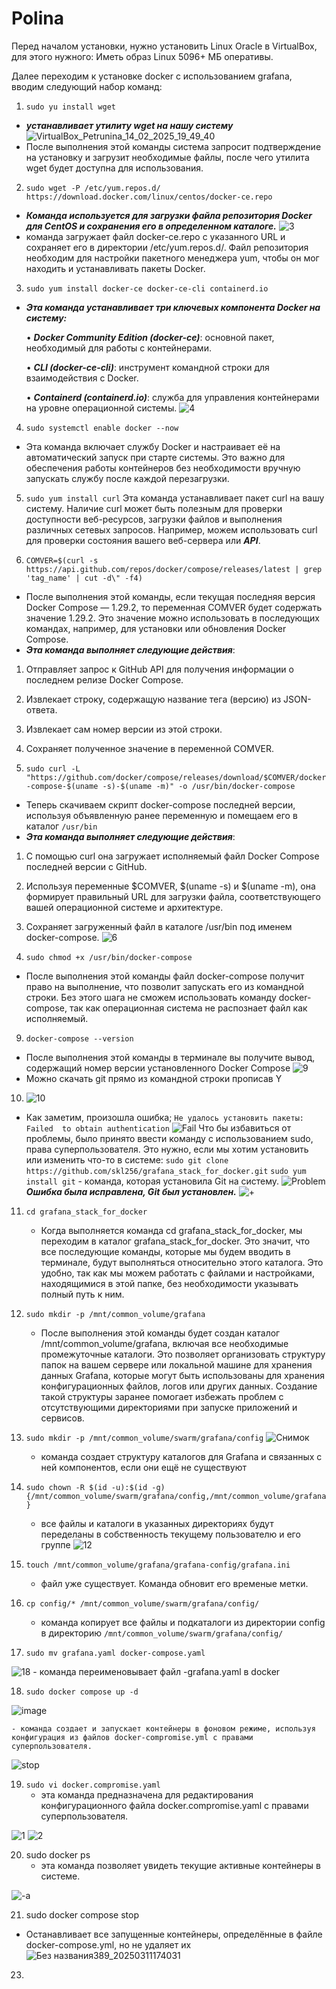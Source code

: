 # Polina
Перед началом установки, нужно установить Linux Oracle в VirtualBox, для этого нужного:
Иметь образ Linux 5096+ МБ оперативы.

Далее переходим к установке docker с использованием grafana, вводим следующий набор команд:
1. ```sudo yu install wget```
- ***устанавливает утилиту wget на нашу систему***
![VirtualBox_Petrunina_14_02_2025_19_49_40](https://github.com/user-attachments/assets/c7a826ad-32cc-4d20-9238-37a06894471d)
- После выполнения этой команды система запросит подтверждение на установку и загрузит необходимые файлы, после чего утилита wget будет доступна для использования.

  
2. ```sudo wget -P /etc/yum.repos.d/ https://download.docker.com/linux/centos/docker-ce.repo```
- ***Команда используется для загрузки файла репозитория Docker для CentOS и сохранения его в определенном каталоге.***
![3](https://github.com/user-attachments/assets/1c78dcec-3186-42b5-9fcf-b7be03fd0f80)
- команда загружает файл docker-ce.repo с указанного URL и сохраняет его в директории /etc/yum.repos.d/. Файл репозитория необходим для настройки пакетного менеджера yum, чтобы он мог находить и устанавливать пакеты Docker.

  
3. ```sudo yum install docker-ce docker-ce-cli containerd.io```
- ***Эта команда устанавливает три ключевых компонента Docker на систему:***

     • ***Docker Community Edition (docker-ce)***: основной пакет, необходимый для работы с контейнерами.

     • ***CLI (docker-ce-cli)***: инструмент командной строки для взаимодействия с Docker.

     • ***Containerd (containerd.io)***: служба для управления контейнерами на уровне операционной системы.
![4](https://github.com/user-attachments/assets/941c0529-6d2e-4440-85cc-aaef436ea277)


4. ```sudo systemctl enable docker --now```
- Эта команда включает службу Docker и настраивает её на автоматический запуск при старте системы. Это важно для обеспечения работы контейнеров без необходимости вручную запускать службу после каждой перезагрузки.


5. ```sudo yum install curl```
Эта команда устанавливает пакет curl на вашу систему. Наличие curl может быть полезным для проверки доступности веб-ресурсов, загрузки файлов и выполнения различных сетевых запросов. Например, можем использовать curl для проверки состояния вашего веб-сервера или ***API***.


6. ```COMVER=$(curl -s https://api.github.com/repos/docker/compose/releases/latest | grep 'tag_name' | cut -d\" -f4)```
- После выполнения этой команды, если текущая последняя версия Docker Compose — 1.29.2, то переменная COMVER будет содержать значение 1.29.2. Это значение можно использовать в последующих командах, например, для установки или обновления Docker Compose.
- ***Эта команда выполняет следующие действия***:
1. Отправляет запрос к GitHub API для получения информации о последнем релизе Docker Compose.
2. Извлекает строку, содержащую название тега (версию) из JSON-ответа.
3. Извлекает сам номер версии из этой строки.
4. Сохраняет полученное значение в переменной COMVER.

  
7. ```sudo curl -L "https://github.com/docker/compose/releases/download/$COMVER/docker-compose-$(uname -s)-$(uname -m)" -o /usr/bin/docker-compose```
- Теперь скачиваем скрипт docker-compose последней версии, используя объявленную ранее переменную и помещаем его в каталог ```/usr/bin```
- ***Эта команда выполняет следующие действия***:
1. С помощью curl она загружает исполняемый файл Docker Compose последней версии с GitHub.
2. Используя переменные $COMVER, $(uname -s) и $(uname -m), она формирует правильный URL для загрузки файла, соответствующего вашей операционной системе и архитектуре.
3. Сохраняет загруженный файл в каталоге /usr/bin под именем docker-compose.
![6](https://github.com/user-attachments/assets/ff39d03e-9ad7-4bca-b1d6-289e0764e034)


8. ```sudo chmod +x /usr/bin/docker-compose```
- После выполнения этой команды файл docker-compose получит право на выполнение, что позволит  запускать его из командной строки. Без этого шага не сможем использовать команду docker-compose, так как операционная система не распознает файл как исполняемый.

  
9. ```docker-compose --version```
- После выполнения этой команды в терминале вы получите вывод, содержащий номер версии установленного Docker Compose
![9](https://github.com/user-attachments/assets/259acd80-6ea0-4ce1-8f29-8912fe494710)
- Можно скачать git прямо из командной строки прописав Y

  
10.
    ![10](https://github.com/user-attachments/assets/884bbe0d-a21b-47ca-b0ba-6a4d4b94ffb3)
  - Как заметим, произошла ошибка; ```Не удалось установить пакеты: Failed  to obtain authentication```
![Fail](https://github.com/user-attachments/assets/5e3b4dfb-61ac-43ed-8042-6a6e5826e264)
        Что бы избавиться от проблемы, было принято ввести команду с использованием sudo, права суперпользователя. Это нужно, если мы хотим установить или изменить что-то в системе: ```sudo git clone https://github.com/skl256/grafana_stack_for_docker.git```
```sudo yum install git``` - команда, которая установила Git на систему.
![Problem](https://github.com/user-attachments/assets/0b0f9b74-2f52-464a-bec3-6f2b7605e1e9)
     ***Ошибка была исправлена, Git был установлен.***
![+](https://github.com/user-attachments/assets/72c9be2d-0aa0-4bde-bd87-ccebb87bf70a)


11. ```cd grafana_stack_for_docker```
    - Когда выполняется команда cd grafana_stack_for_docker, мы переходим в каталог grafana_stack_for_docker. Это значит, что все последующие команды, которые мы будем вводить в терминале, будут выполняться относительно этого каталога. Это удобно, так как мы можем работать с файлами и настройками, находящимися в этой папке, без необходимости указывать полный путь к ним.


12. ```sudo mkdir -p /mnt/common_volume/grafana```
    - После выполнения этой команды будет создан каталог /mnt/common_volume/grafana, включая все необходимые промежуточные каталоги. Это позволяет организовать структуру папок на вашем сервере или локальной машине для хранения данных Grafana, которые могут быть использованы для хранения конфигурационных файлов, логов или других данных. Создание такой структуры заранее помогает избежать проблем с отсутствующими директориями при запуске приложений и сервисов.
   
      
13. ```sudo mkdir -p /mnt/common_volume/swarm/grafana/config```
![Снимок](https://github.com/user-attachments/assets/85eb0b76-c4e3-4f97-b262-c9b58b80f967)
    - команда создает структуру каталогов для Grafana и связанных с ней компонентов, если они ещё не существуют

      
14. ```sudo chown -R $(id -u):$(id -g) {/mnt/common_volume/swarm/grafana/config,/mnt/common_volume/grafana}```
    - все файлы и каталоги в указанных директориях будут переделаны в собственность  текущему пользователю и его группе
![12](https://github.com/user-attachments/assets/440ad579-f46b-46e3-a552-4fd74adc645f)


15. ```touch /mnt/common_volume/grafana/grafana-config/grafana.ini```
    - файл уже существует. Команда обновит его временые метки.

      
16. ```cp config/* /mnt/common_volume/swarm/grafana/config/```
    - команда копирует все файлы и подкаталоги из директории config в директорию ```/mnt/common_volume/swarm/grafana/config/```

      
17. ```sudo mv grafana.yaml docker-compose.yaml```
    
![18](https://github.com/user-attachments/assets/421e9d3b-6780-42c1-9308-9c2f1b04af30)
    - команда переименовывает файл -grafana.yaml в docker

      
18. ```sudo docker compose up -d```

![image](https://github.com/user-attachments/assets/80745329-dbf0-448f-ae17-f34942366d6c)

    - команда создает и запускает контейнеры в фоновом режиме, используя конфигурация из файлов docker-compromise.yml с правами суперпользователя.
    
![stop](https://github.com/user-attachments/assets/4be56df0-e4f4-4bc7-a551-d1ad0bb1fdcc)


19. ```sudo vi docker.compromise.yaml```
    - эта команда предназначена для редактирования конфигурационного файла docker.compromise.yaml с правами суперпользователя.
      
![1](https://github.com/user-attachments/assets/93e53952-f3c1-49ee-91a7-724187735fe0)
![2](https://github.com/user-attachments/assets/3fdcddba-e665-499f-b51a-73bcfeb36cdd)


20. sudo docker ps
    -  эта команда позволяет увидеть текущие активные контейнеры в системе.
      
![-а](https://github.com/user-attachments/assets/92a10830-259b-44c7-8d0c-fd1ab7617708)

21. sudo docker compose stop
   - Останавливает все запущенные контейнеры, определённые в файле docker-compose.yml, но не удаляет их
![Без названия389_20250311174031](https://github.com/user-attachments/assets/9f69e0f9-f434-40b6-bb86-a4e5dffc2a6b)

23. 



